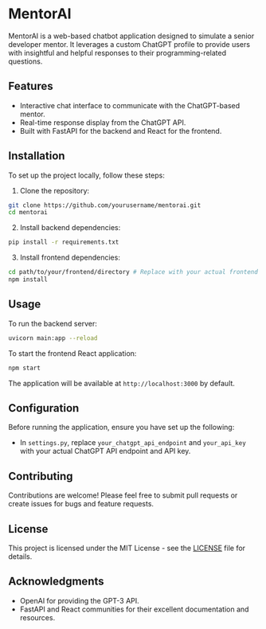 # MentorAI

MentorAI is a web-based chatbot application designed to simulate a senior developer mentor. It leverages a custom ChatGPT profile to provide users with insightful and helpful responses to their programming-related questions.

## Features

- Interactive chat interface to communicate with the ChatGPT-based mentor.
- Real-time response display from the ChatGPT API.
- Built with FastAPI for the backend and React for the frontend.

## Installation

To set up the project locally, follow these steps:

1. Clone the repository:

```bash
git clone https://github.com/yourusername/mentorai.git
cd mentorai
```

2. Install backend dependencies:

```bash
pip install -r requirements.txt
```

3. Install frontend dependencies:

```bash
cd path/to/your/frontend/directory # Replace with your actual frontend directory path
npm install
```

## Usage

To run the backend server:

```bash
uvicorn main:app --reload
```

To start the frontend React application:

```bash
npm start
```

The application will be available at `http://localhost:3000` by default.

## Configuration

Before running the application, ensure you have set up the following:

- In `settings.py`, replace `your_chatgpt_api_endpoint` and `your_api_key` with your actual ChatGPT API endpoint and API key.

## Contributing

Contributions are welcome! Please feel free to submit pull requests or create issues for bugs and feature requests.

## License

This project is licensed under the MIT License - see the [LICENSE](LICENSE) file for details.

## Acknowledgments

- OpenAI for providing the GPT-3 API.
- FastAPI and React communities for their excellent documentation and resources.

